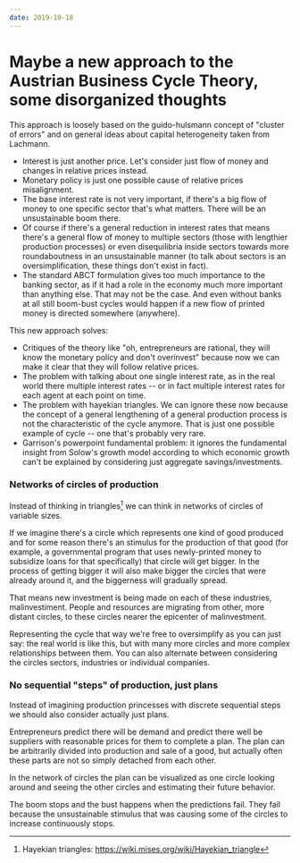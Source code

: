 ```yaml
---
date: 2019-10-18
---
```


# Maybe a new approach to the Austrian Business Cycle Theory, some disorganized thoughts

This approach is loosely based on the guido-hulsmann concept of "cluster of errors" and on general ideas about capital heterogeneity taken from Lachmann.

* Interest is just another price. Let's consider just flow of money and changes in relative prices instead.
* Monetary policy is just one possible cause of relative prices misalignment.
* The base interest rate is not very important, if there's a big flow of money to one specific sector that's what matters. There will be an unsustainable boom there.
* Of course if there's a general reduction in interest rates that means there's a general flow of money to multiple sectors (those with lengthier production processes) or even disequilibria inside sectors towards more roundaboutness in an unsustainable manner (to talk about sectors is an oversimplification, these things don't exist in fact).
* The standard ABCT formulation gives too much importance to the banking sector, as if it had a role in the economy much more important than anything else. That may not be the case. And even without banks at all still boom-bust cycles would happen if a new flow of printed money is directed somewhere (anywhere).

This new approach solves:
* Critiques of the theory like "oh, entrepreneurs are rational, they will know the monetary policy and don't overinvest" because now we can make it clear that they will follow relative prices.
* The problem with talking about one single interest rate, as in the real world there multiple interest rates -- or in fact multiple interest rates for each agent at each point on time.
* The problem with hayekian triangles. We can ignore these now because the concept of a general lengthening of a general production process is not the characteristic of the cycle anymore. That is just one possible example of cycle -- one that's probably very rare.
* Garrison's powerpoint fundamental problem: it ignores the fundamental insight from Solow's growth model according to which economic growth can't be explained by considering just aggregate savings/investments.

### Networks of circles of production

Instead of thinking in triangles[^hayekiantriangles] we can think in networks of circles of variable sizes.

If we imagine there's a circle which represents one kind of good produced and for some reason there's an stimulus for the production of that good (for example, a governmental program that uses newly-printed money to subsidize loans for that specifically) that circle will get bigger. In the process of getting bigger it will also make bigger the circles that were already around it, and the biggerness will gradually spread.

That means new investment is being made on each of these industries, malinvestiment. People and resources are migrating from other, more distant circles, to these circles nearer the epicenter of malinvestment.

Representing the cycle that way we're free to oversimplify as you can just say: the real world is like this, but with many more circles and more complex relationships between them. You can also alternate between considering the circles sectors, industries or individual companies.

### No sequential "steps" of production, just plans

Instead of imagining production princesses with discrete sequential steps we should also consider actually just plans.

Entrepreneurs predict there will be demand and predict there well be suppliers with reasonable prices for them to complete a plan. The plan can be arbitrarily divided into production and sale of a good, but actually often these parts are not so simply detached from each other.

In the network of circles the plan can be visualized as one circle looking around and seeing the other circles and estimating their future behavior.

The boom stops and the bust happens when the predictions fail. They fail because the unsustainable stimulus that was causing some of the circles to increase continuously stops.

[^hayekiantriangles]: Hayekian triangles: https://wiki.mises.org/wiki/Hayekian_triangle
